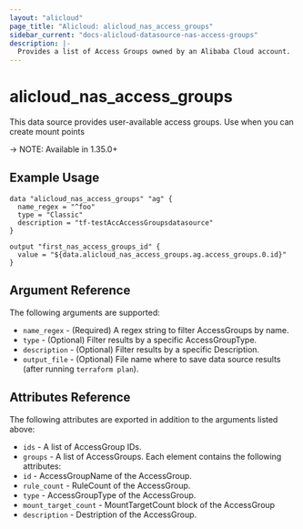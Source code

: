 ```yaml
---
layout: "alicloud"
page_title: "Alicloud: alicloud_nas_access_groups"
sidebar_current: "docs-alicloud-datasource-nas-access-groups"
description: |-
  Provides a list of Access Groups owned by an Alibaba Cloud account.
---
```


# alicloud\_nas_access_groups

This data source provides user-available access groups. Use when you can create mount points

-> NOTE: Available in 1.35.0+

## Example Usage

```
data "alicloud_nas_access_groups" "ag" {
  name_regex = "^foo"
  type = "Classic"
  description = "tf-testAccAccessGroupsdatasource"
}

output "first_nas_access_groups_id" {
  value = "${data.alicloud_nas_access_groups.ag.access_groups.0.id}"
}
```

## Argument Reference

The following arguments are supported:

* `name_regex` - (Required) A regex string to filter AccessGroups by name. 
* `type` - (Optional) Filter results by a specific AccessGroupType.
* `description` - (Optional) Filter results by a specific Description.
* `output_file` - (Optional) File name where to save data source results (after running `terraform plan`).

## Attributes Reference

The following attributes are exported in addition to the arguments listed above:

* `ids` - A list of AccessGroup IDs.
* `groups` - A list of AccessGroups. Each element contains the following attributes:
 * `id` - AccessGroupName of the AccessGroup.
 * `rule_count` - RuleCount of the AccessGroup.
 * `type` - AccessGroupType of the AccessGroup.
 * `mount_target_count` - MountTargetCount block of the AccessGroup
 * `description` - Destription of the AccessGroup.
